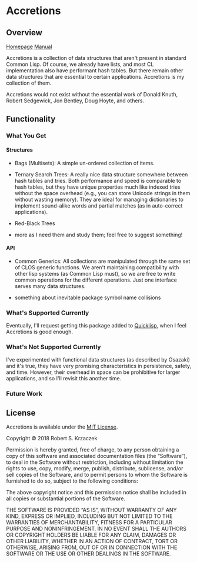 Accretions
========

Overview
--------

[Homepage][home] [Manual][manual]

Accretions is a collection of data structures that aren't present in
standard Common Lisp.  Of course, we already have lists, and most CL
implementation also have performant hash tables.  But there remain
other data structures that are essential to certain applications.
Accretions is my collection of them.

Accretions would not exist without the essential work of Donald Knuth,
Robert Sedgewick, Jon Bentley, Doug Hoyte, and others.

[home]:    https://krz8.github.io/accretions        "Accretions Homepage"
[manual]:  https://krz8.github.io/accretions/manual "Accretions Manual"



Functionality
-------------

### What You Get

#### Structures

- Bags (Multisets): A simple un-ordered collection of items.

- Ternary Search Trees: A really nice data structure somewhere between
  hash tables and tries.  Both performance and speed is comparable to
  hash tables, but they have unique properties much like indexed tries
  without the space overhead (e.g., you can store Unicode strings in
  them without wasting memory).  They are ideal for managing
  dictionaries to implement sound-alike words and partial matches (as
  in auto-correct applications).

- Red-Black Trees

- more as I need them and study them; feel free to suggest something!

#### API

- Common Generics: All collections are manipulated through the same
  set of CLOS generic functions.  We aren't maintaining compatibility
  with other lisp systems (as Common Lisp must), so we are free to
  write common operations for the different operations.  Just one
  interface serves many data structures.

- something about inevitable package symbol name collisions


### What's Supported Currently

Eventually, I'll request getting this package added to [Quicklisp][],
when I feel Accretions is good enough.

[Quicklisp]: https://www.quicklisp.org/beta/ "The Quicklisp Project Homepage"


### What's Not Supported Currently

I've experimented with functional data structures (as described by
Osazaki) and it's true, they have very promising characteristics in
persistence, safety, and time.  However, their overhead in space can
be prohibitive for larger applications, and so I'll revisit this
another time.



### Future Work



License
-------

Accretions is available under the [MIT License][].

Copyright © 2018 Robert S. Krzaczek

Permission is hereby granted, free of charge, to any person obtaining
a copy of this software and associated documentation files (the
“Software”), to deal in the Software without restriction, including
without limitation the rights to use, copy, modify, merge, publish,
distribute, sublicense, and/or sell copies of the Software, and to
permit persons to whom the Software is furnished to do so, subject to
the following conditions:

The above copyright notice and this permission notice shall be
included in all copies or substantial portions of the Software.

THE SOFTWARE IS PROVIDED “AS IS”, WITHOUT WARRANTY OF ANY KIND,
EXPRESS OR IMPLIED, INCLUDING BUT NOT LIMITED TO THE WARRANTIES OF
MERCHANTABILITY, FITNESS FOR A PARTICULAR PURPOSE AND
NONINFRINGEMENT. IN NO EVENT SHALL THE AUTHORS OR COPYRIGHT HOLDERS BE
LIABLE FOR ANY CLAIM, DAMAGES OR OTHER LIABILITY, WHETHER IN AN ACTION
OF CONTRACT, TORT OR OTHERWISE, ARISING FROM, OUT OF OR IN CONNECTION
WITH THE SOFTWARE OR THE USE OR OTHER DEALINGS IN THE SOFTWARE.

[MIT License]: https://opensource.org/licenses/MIT
               "The MIT Open Source License"
